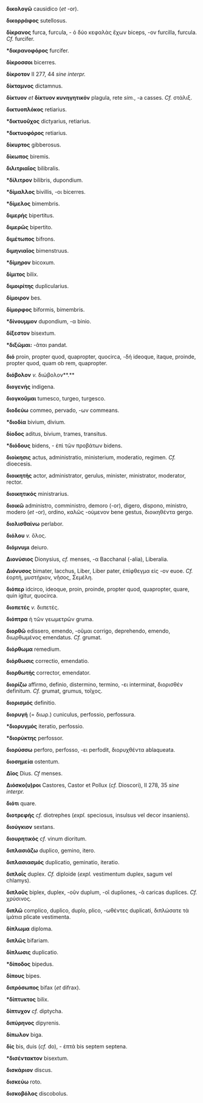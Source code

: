 **δικολογῶ** causidico (*et* -or).

**δικορράφος** sutellosus.

**δίκρανος** furca, furcula, - ὁ δύο κεφαλὰς ἔχων biceps, -ον furcilla,
furcula. *Cf.* furcifer.

**\*δικρανοφόρος** furcifer.

**δίκροσσοι** bicerres.

**δίκροτον** II 277, 44 *sine interpr.*

**δίκταμνος** dictamnus.

**δίκτυον** *et* **δίκτυον κυνηγητικόν** plagula, rete *sim.*, -a
casses. *Cf.* στάλιξ.

**δικτυοπλόκος** retiarius.

**\*δικτυοῦχος** dictyarius, retiarius.

**\*δικτυοφόρος** retiarius.

**δίκυρτος** gibberosus.

**δίκωπος** biremis.

**διλιτριαῖος** bilibralis.

**\*δίλιτρον** bilibris, dupondium.

**\*δίμαλλος** bivillis, -οι bicerres.

**\*δίμελος** bimembris.

**διμερής** bipertitus.

**διμερῶς** bipertito.

**διμέτωπος** bifrons.

**διμηνιαῖος** bimenstruus.

**\*δίμηρον** bicoxum.

**δίμιτος** bilix.

**διμοιρίτης** duplicularius.

**δίμοιρον** bes.

**δίμορφος** biformis, bimembris.

**\*δίνουμμον** dupondium, -α binio.

**δίξεστον** bisextum.

**\*διξῶμαι:** -ᾶται pandat.

**διό** proin, propter quod, quapropter, quocirca, -δή ideoque, itaque,
proinde, propter quod, quam ob rem, quapropter.

**διόβολον** *v.* διώβολον**.**

**διογενής** indigena.

**διογκοῦμαι** tumesco, turgeo, turgesco.

**διοδεύω** commeo, pervado, -ων commeans.

**\*διοδία** bivium, divium.

**δίοδος** aditus, bivium, trames, transitus.

**\*διόδους** bidens, - ἐπὶ τῶν προβάτων bidens.

**διοίκησις** actus, administratio, ministerium, moderatio, regimen.
*Cf.* dioecesis.

**διοικητής** actor, administrator, gerulus, minister, ministrator,
moderator, rector.

**διοικητικός** ministrarius.

**διοικῶ** administro, comministro, demoro (-or), digero, dispono,
ministro, modero (*et* -or), ordino, καλῶς -ούμενον bene gestus,
διοικηθέντα gergo.

**διολισθαίνω** perlabor.

**διόλου** *v.* ὅλος.

**διόμνυμι** deiuro.

**Διονύσιος** Dionysius, *cf.* menses, -α Bacchanal (-alia), Liberalia.

**Διόνυσος** bimater, Iacchus, Liber, Liber pater, ἐπίφθεγμα εἰς -ον
euoe. *Cf.* ἑορτή, μυστήριον, νῆσος, Σεμέλη.

**διόπερ** idcirco, ideoque, proin, proinde, propter quod, quapropter,
quare, quin igitur, quocirca.

**διοπετές** *v.* διιπετές.

**διόπτρα** ἡ τῶν γεωμετρῶν gruma.

**διορθῶ** edissero, emendo, -οῦμαι corrigo, deprehendo, emendo,
διωρθωμένος emendatus. *Cf.* grumat.

**διόρθωμα** remedium.

**διόρθωσις** correctio, emendatio.

**διορθωτής** corrector, emendator.

**διορίζω** affirmo, definio, distermino, termino, -ει interminat,
διορισθέν definitum. *Cf.* grumat, grumus, τοῖχος.

**διορισμός** definitio.

**διορυγή** (= διωρ.) cuniculus, perfossio, perfossura.

**\*διορυγμός** iteratio, perfossio.

**\*διορύκτης** perfossor.

**διορύσσω** perforo, perfosso, -ει perfodit, διορυχθέντα ablaqueata.

**διοσημεία** ostentum.

**Δῖος** Dius. *Cf* menses.

**Διόσκο(υ)ροι** Castores, Castor et Pollux (*cf.* Dioscori), II 278, 35
*sine interpr.*

**διότι** quare.

**διοτρεφής** *cf.* diotrephes (*expl.* speciosus, insulsus vel decor
insaniens).

**διούγκιον** sextans.

**διουρητικός** *cf.* vinum dioritum.

**διπλασιάζω** duplico, gemino, itero.

**διπλασιασμός** duplicatio, geminatio, iteratio.

**διπλοΐς** duplex. *Cf.* diploide (*expl.* vestimentum duplex, sagum
vel chlamys).

**διπλοῦς** biplex, duplex, -οῦν duplum, -οῖ dupliones, -ᾶ caricas
duplices. *Cf.* χρύσινος.

**διπλῶ** complico, duplico, duplo, plico, -ωθέντες duplicati, διπλώσατε
τὰ ἱμάτια plicate vestimenta.

**δίπλωμα** diploma.

**διπλῶς** bifariam.

**δίπλωσις** duplicatio.

**\*δίποδος** bipedus.

**δίπους** bipes.

**διπρόσωπος** bifax (*et* difrax).

**\*δίπτυκτος** bilix.

**δίπτυχον** *cf.* diptycha.

**διπύρηνος** dipyrenis.

**δίπωλον** biga.

**δίς** bis, duis (*cf.* do), - ἑπτά bis septem septena.

**\*δισέντακτον** bisextum.

**δισκάριον** discus.

**δισκεύω** roto.

**δισκοβόλος** discobolus.
